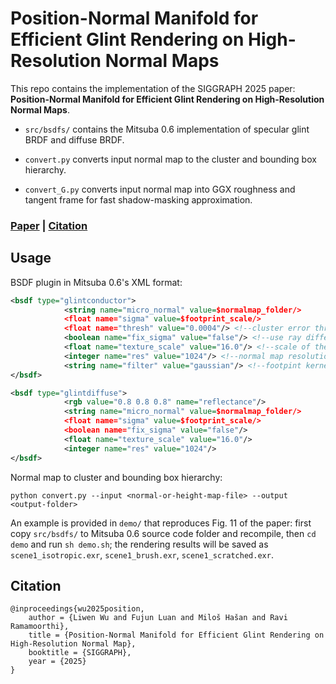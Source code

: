 # Position-Normal Manifold for Efficient Glint Rendering on High-Resolution Normal Maps
This repo contains the implementation of the SIGGRAPH 2025 paper: **Position-Normal Manifold for Efficient Glint Rendering on High-Resolution Normal Maps**.

- `src/bsdfs/` contains the Mitsuba 0.6 implementation of specular glint BRDF and diffuse BRDF.

- `convert.py` converts input normal map to the cluster and bounding box hierarchy.

- `convert_G.py` converts input normal map into GGX roughness and tangent frame for fast shadow-masking approximation.

### [Paper](https://arxiv.org/abs/2505.08985) | [Citation](#citation)



## Usage

BSDF plugin in Mitsuba 0.6's XML format:

`````` xml
<bsdf type="glintconductor">
            <string name="micro_normal" value=$normalmap_folder/>
            <float name="sigma" value=$footprint_scale/>
            <float name="thresh" value="0.0004"/> <!--cluster error threshold-->
            <boolean name="fix_sigma" value="false"/> <!--use ray differential for footprint estimation-->
            <float name="texture_scale" value="16.0"/> <!--scale of the texture-->
            <integer name="res" value="1024"/> <!--normal map resolution-->
            <string name="filter" value="gaussian"/> <!--footpint kernel type (gaussian|disk|box)-->
</bsdf>

<bsdf type="glintdiffuse">
            <rgb value="0.8 0.8 0.8" name="reflectance"/>
            <string name="micro_normal" value=$normalmap_folder/>
            <float name="sigma" value=$footprint_scale/>
            <boolean name="fix_sigma" value="false"/> 
            <float name="texture_scale" value="16.0"/>
            <integer name="res" value="1024"/>
</bsdf>
``````

Normal map to cluster and bounding box hierarchy:

```shell
python convert.py --input <normal-or-height-map-file> --output <output-folder>
```

An example is provided in `demo/` that reproduces Fig. 11 of the paper: first copy `src/bsdfs/` to Mitsuba 0.6 source code folder and recompile, then `cd demo` and run `sh demo.sh`; the rendering results will be saved as `scene1_isotropic.exr`, `scene1_brush.exr`, `scene1_scratched.exr`.



## Citation

``````
@inproceedings{wu2025position,
	author = {Liwen Wu and Fujun Luan and Miloš Hašan and Ravi Ramamoorthi},
	title = {Position-Normal Manifold for Efficient Glint Rendering on High-Resolution Normal Map},
	booktitle = {SIGGRAPH},
	year = {2025}
}
``````

